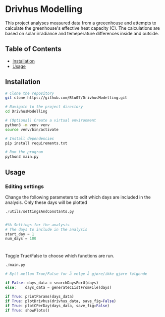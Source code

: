 # Drivhus Modelling

This project analyses measured data from a greeenhouse and attempts to calculate the greenhouse's effective heat capacity (C). The calculations are based on solar irradiance and temeperature differences inside and outside.

## Table of Contents

- [Installation](#installation)
- [Usage](#usage)


## Installation

```bash
# Clone the repository
git clone https://github.com/Blu07/DrivhusModelling.git

# Navigate to the project directory
cd DrivhusModelling

# (Optional) Create a virtual environment
python3 -m venv venv
source venv/bin/activate

# Install dependencies
pip install requirements.txt

# Run the program
python3 main.py
```

## Usage

### Editing settings
Change the following parameters to edit which days are included in the analysis. Only these days will be plotted 
```python
./utils/settingsAndConstants.py


#%% Settings for the analysis
# The days to include in the analysis
start_day = 1
num_days = 100
```

#

Toggle True/False to choose which functions are run.
```python
./main.py

# Bytt mellom True/False for å velge å gjøre/ikke gjøre følgende

if False: days_data = searchDaysForU(days)
else:    days_data = generateCListFromFile(days)

if True: printParams(days_data)
if True: plotDrivhus(drivhus_data, save_fig=False)
if True: plotCPerDay(days_data, save_fig=False)
if True: showPlots()
```

